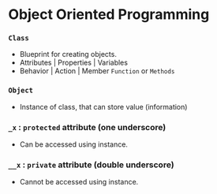 # Object Oriented Programming

### `Class` 
- Blueprint for creating objects.
- Attributes | Properties | Variables 
- Behavior | Action | Member `Function` or `Methods`

### `Object`
- Instance of class, that can store value (information) 

### `_x` : `protected` attribute (one underscore)
- Can be accessed using instance.

### `__x` : `private` attribute (double underscore)
- Cannot be accessed using instance.
